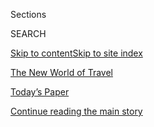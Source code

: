 <div id="app">

<div>

<div class="NYTAppHideMasthead css-zz1s19 e1suatyy0">

<div class="section css-ui9rw0 e1suatyy2">

<div class="css-11hrj97 er09x8g0">

<div class="css-6n7j50">

</div>

<span class="css-1dv1kvn">Sections</span>

<div class="css-10488qs">

<span class="css-1dv1kvn">SEARCH</span>

</div>

[Skip to content](#site-content)[Skip to site index](#site-index)

</div>

<div id="masthead-section-label" class="css-1fnb9ct eaxe0e00">

[The New World of
Travel](https://www.nytimes3xbfgragh.onion/spotlight/the-new-world-of-travel)

</div>

<div class="css-10698na e1huz5gh0">

</div>

</div>

<div id="masthead-bar-one" class="section hasLinks css-15hmgas e1csuq9d3">

<div class="css-uqyvli e1csuq9d0">

</div>

<div class="css-1uqjmks e1csuq9d1">

</div>

<div class="css-9e9ivx">

[](https://myaccount.nytimes3xbfgragh.onion/auth/login?response_type=cookie&client_id=vi)

</div>

<div class="css-1bvtpon e1csuq9d2">

[Today’s Paper](https://www.nytimes3xbfgragh.onion/section/todayspaper)

</div>

</div>

</div>

</div>

<div data-aria-hidden="false">

<div id="site-content" data-role="main">

<div id="top-wrapper" class="css-15p45cc eaca97t0" type="top">

<div id="top-slug" class="css-19x0jxb eaca97t1" hidden="">

Advertisement

</div>

[Continue reading the main
story](#after-top)

<div class="ad top-wrapper" style="text-align:center;height:100%;display:block;min-height:90px">

<div id="top" class="place-ad" data-position="top" data-size-key="top">

</div>

</div>

<div id="after-top">

</div>

</div>

<div id="collection-the-new-world-of-travel" class="section css-15h4p1b e9abtgs0">

<div class="css-1j21atc e1svk9qx1">

<div class="css-fmiefx e1svk9qx2">

<div class="css-1hk7r2m eu54l5x0">

<div id="sponsor-wrapper" class="css-7a1pgi eaca97t0" type="sponsor" hidden="">

<div id="sponsor-slug" class="css-1l4mleb eaca97t1" hidden="">

Supported by

</div>

[Continue reading the main
story](#after-sponsor)

<div id="sponsor" class="ad sponsor-wrapper" style="text-align:left;height:100%;display:block">

</div>

<div id="after-sponsor">

</div>

</div>

</div>

### <span class="css-5xm8y ezz4tcd1">[Travel](/section/travel)</span>

</div>

<div class="css-nfcc9b e1svk9qx3">

<div class="css-vl9dhg e1svk9qx5">

<div class="css-1nrhkj6 e1svk9qx6">

# The New World of Travel

<div class="follow-button-placeholder" data-collection-id="">

</div>

<div class="css-d8bdto" data-role="toolbar" data-aria-label="Social Media Share buttons, Save button, and Comments Panel with current comment count" data-testid="share-tools">

  - 
  - 
  - 
  - 
    
    <div class="css-6n7j50">
    
    </div>

</div>

</div>

</div>

</div>

<div id="subheader-wrapper" class="css-1kieyps eaca97t0" type="subheader">

<div id="subheader-slug" class="css-1tag3rd eaca97t1">

Advertisement

</div>

[Continue reading the main
story](#after-subheader)

<div id="subheader" class="ad subheader-wrapper" style="text-align:center;height:100%;display:block">

</div>

<div id="after-subheader">

</div>

</div>

</div>

<div class="css-4svvz1 ekkqrpp0">

<div id="collection-highlights-container" class="section css-18l1u7x e46isfb1">

<div class="template-1 css-gfgt40 ekkqrpp1">

## Highlights

1.  ![<span class="css-kvjpws e1oaj3zl2"><span class="css-1dv1kvn">Credit</span>Nick
    Oxford/Reuters</span>](https://static01.graylady3jvrrxbe.onion/images/2020/05/06/multimedia/06FOT-coverairplanes/06FOT-coverairplanes-jumbo-v2.jpg)
    
    <div class="css-gjijuv">
    
    ## [The Future of Travel](/interactive/2020/05/06/travel/coronavirus-travel-questions.html)
    
    Perhaps no industry has been as hard hit by the pandemic as tourism.
    As restrictions on companies and travelers ease, what will the new
    world look
    like?
    
    <span class="css-me3p27"></span><span class="css-1dydysp e4e4i5l3"></span><span class="css-9voj2j">By
    <span class="css-1baulvz" itemprop="name">Elaine Glusac</span>,
    <span class="css-1baulvz" itemprop="name">Tariro Mzezewa</span> and
    <span class="css-1baulvz last-byline" itemprop="name">Sarah
    Firshein</span></span>
    
    </div>

2.  ![<span class="css-1nk1g0h e1oaj3zl2"><span class="css-1dv1kvn">Credit</span>Steffi
    Walthall</span>](https://static01.graylady3jvrrxbe.onion/images/2020/07/23/travel/23travel-roadtrip/23travel-roadtrip-videoLarge.jpg)
    
    <div class="css-10wtrbd">
    
    ## [Road Trips are Great. Except for the Driving.](/2020/07/24/travel/virus-road-trip.html)
    
    I wasn’t looking for an exotic vacation, just a temporary reprieve
    from compulsive news-watching and a dose of in-person fun with
    family and
    friends.
    
    <span class="css-me3p27"></span><span class="css-1dydysp e4e4i5l3"></span><span class="css-9voj2j">By
    <span class="css-1baulvz last-byline" itemprop="name">Amy Tara
    Koch</span></span>
    
    </div>

3.  ![<span class="css-1nk1g0h e1oaj3zl2"><span class="css-1dv1kvn">Credit</span>Michael
    A. Mccoy/Getty
    Images</span>](https://static01.graylady3jvrrxbe.onion/images/2020/07/27/business/27virus-delta/merlin_174833229_f6ec80e5-3f69-4ade-bbcd-066a066e7097-videoLarge.jpg)
    
    <div class="css-10wtrbd">
    
    ## [Why Delta Is Leaving Middle Seats Empty During the Pandemic](/2020/07/27/business/delta-airlines-bill-lentsch.html)
    
    An executive for the airline explains its distancing practices and
    approach to cleaning at a time when its biggest rivals are selling
    all the seats they
    can.
    
    <span class="css-me3p27"></span><span class="css-1dydysp e4e4i5l3"></span><span class="css-9voj2j">By
    <span class="css-1baulvz last-byline" itemprop="name">Niraj
    Chokshi</span></span>
    
    </div>

4.  ![<span class="css-1nk1g0h e1oaj3zl2"><span class="css-1dv1kvn">Credit</span></span>](https://static01.graylady3jvrrxbe.onion/images/2020/07/17/travel/17voices-promo/17voices-promo-videoLarge.jpg)
    
    <div class="css-10wtrbd">
    
    ## [Voices From Travel’s Front Lines: ‘We Walk in Fear, We Work in Fear’](/2020/07/17/travel/coronavirus-travel-hospitality-workers.html)
    
    Six travel workers from Alaska to the Maldives talk about returning
    to the job. They are in a new world, with restrictions and health
    measures, uncertainty and new
    procedures.
    
    <span class="css-me3p27"></span><span class="css-1dydysp e4e4i5l3"></span><span class="css-9voj2j">By
    <span class="css-1baulvz" itemprop="name">Emily Palmer</span> and
    <span class="css-1baulvz last-byline" itemprop="name">Tariro
    Mzezewa</span></span>
    
    </div>

</div>

<div class="css-1xdhyk6 e46isfb0">

<div class="css-zk12ih ef6si7p0">

1.  ![<span class="css-1hhnwbi e1oaj3zl2"><span class="css-1dv1kvn">Credit</span>Eric
    Lipton</span>](https://static01.graylady3jvrrxbe.onion/images/2020/07/17/travel/17travel-desperatetimes/17travel-desperatetimes-videoLarge.jpg)
    
    <div class="css-10wtrbd">
    
    ## [Vacation in the Summer of Covid-19](/2020/07/16/travel/virus-vacation.html)
    
    Traveling during a pandemic requires lots of research, precision
    planning and a willingness to play by new and very stringent rules.
    For these writers, it still felt good to get
    away.
    
    <span class="css-me3p27"></span><span class="css-1dydysp e4e4i5l3"></span><span class="css-9voj2j">By
    <span class="css-1baulvz" itemprop="name">Eric Lipton</span>,
    <span class="css-1baulvz" itemprop="name">Christopher
    Solomon</span>, <span class="css-1baulvz" itemprop="name">Sheila
    Marikar</span> and
    <span class="css-1baulvz last-byline" itemprop="name">Tariro
    Mzezewa</span></span>
    
    </div>

2.  ![<span class="css-1hhnwbi e1oaj3zl2"><span class="css-1dv1kvn">Credit</span>Sean
    M. Haffey/Getty
    Images</span>](https://static01.graylady3jvrrxbe.onion/images/2020/07/16/travel/16-cruise-ban/16-cruise-ban-videoLarge.jpg)
    
    <div class="css-10wtrbd">
    
    ## [Extending Cruise Ban, C.D.C. Slams Industry for Spreading Coronavirus](/2020/07/16/travel/coronavirus-cruise-ban-extended.html)
    
    In a scathing order extending the current “no sail” order on U.S.
    cruise lines, the agency said it spent 38,000 hours managing the
    outbreaks on
    ships.
    
    <span class="css-me3p27"></span><span class="css-1dydysp e4e4i5l3"></span><span class="css-9voj2j">By
    <span class="css-1baulvz last-byline" itemprop="name">Frances
    Robles</span></span>
    
    </div>

3.  ![<span class="css-1hhnwbi e1oaj3zl2"><span class="css-1dv1kvn">Credit</span>Moris
    Moreno for The New York
    Times</span>](https://static01.graylady3jvrrxbe.onion/images/2020/07/11/travel/09travel-flight-promo/09travel-flight-promo-videoLarge.jpg)
    
    <div class="css-10wtrbd">
    
    ## [How the Coronavirus Has Changed Air Travel: A Visual Diary of a Flight](/interactive/2020/07/09/travel/coronavirus-air-travel-visual-diary.html)
    
    In late June, a photographer flew from Seattle to Boston. This is a
    step-by-step visual account of the
    flight.
    
    <span class="css-me3p27"></span><span class="css-1dydysp e4e4i5l3"></span><span class="css-9voj2j">By
    <span class="css-1baulvz last-byline" itemprop="name">Moris
    Moreno</span></span>
    
    </div>

4.  ![<span class="css-1hhnwbi e1oaj3zl2"><span class="css-1dv1kvn">Credit</span>Nyimas
    Laula for The New York
    Times</span>](https://static01.graylady3jvrrxbe.onion/images/2020/07/20/world/20virus-bali-tourism3/merlin_174306324_476c0e47-9059-4a49-ab85-264aa1f9a346-videoLarge.jpg)
    
    <div class="css-10wtrbd">
    
    ## [With Tourists Gone, Bali Workers Return to Farms and Fishing](/2020/07/20/world/asia/bali-tourism-coronavirus.html)
    
    Many resort workers have gone home to villages and small towns,
    taking up traditional ways of earning a living to feed themselves
    and their
    families.
    
    <span class="css-me3p27"></span><span class="css-1dydysp e4e4i5l3"></span><span class="css-9voj2j">By
    <span class="css-1baulvz" itemprop="name">Nyimas Laula</span> and
    <span class="css-1baulvz last-byline" itemprop="name">Richard C.
    Paddock</span></span>
    
    </div>

5.  ![<span class="css-1hhnwbi e1oaj3zl2"><span class="css-1dv1kvn">Credit</span>Desiree
    Martin/Agence France-Presse — Getty
    Images</span>](https://static01.graylady3jvrrxbe.onion/images/2020/08/14/world/spain01sub/spain01sub-videoLarge-v2.jpg)
    
    <div class="css-10wtrbd">
    
    ## [Southern Europe Opens Its Doors to Tourists. Not Many Are Coming.](/2020/07/19/world/europe/tourism-virus-europe.html)
    
    Most tourist beds are empty in Spain’s Canary Islands. Bookings are
    down in Italy despite government incentives. And ferries to the
    Greek islands are carrying less than half the load they once
    did.
    
    <span class="css-me3p27"></span><span class="css-1dydysp e4e4i5l3"></span><span class="css-9voj2j">By
    <span class="css-1baulvz last-byline" itemprop="name">Raphael
    Minder</span></span>
    
    </div>

</div>

</div>

<div class="css-1xdhyk6 e46isfb0">

<div class="css-zk12ih ef6si7p0">

1.  ![<span class="css-1hhnwbi e1oaj3zl2"><span class="css-1dv1kvn">Credit</span>Golightly</span>](https://static01.graylady3jvrrxbe.onion/images/2020/07/14/travel/15alt-airbnb-1/oakImage-1594739793294-videoLarge.jpg)
    
    <div class="css-10wtrbd">
    
    ## [New Twists on Home-Sharing: 4 Airbnb Alternatives](/2020/07/15/travel/airbnb-alternatives-home-sharing.html)
    
    They are small, ambitious and target savvy travelers. But their main
    goal is to improve the home-sharing experience for hosts and renters
    alike.
    
    <span class="css-me3p27"></span><span class="css-1dydysp e4e4i5l3"></span><span class="css-9voj2j">By
    <span class="css-1baulvz last-byline" itemprop="name">Elaine
    Glusac</span></span>
    
    </div>

2.  ![<span class="css-1hhnwbi e1oaj3zl2"><span class="css-1dv1kvn">Credit</span>Julia
    Gunther for The New York
    Times</span>](https://static01.graylady3jvrrxbe.onion/images/2020/07/07/travel/07travel-hostels5/07travel-hostels5-videoLarge-v2.jpg)
    
    <div class="css-10wtrbd">
    
    ## [Hostels Try to Adapt for the Covid-19 Era](/2020/07/07/travel/virus-hostels-backpacking.html)
    
    Hostels are built on the idea of community and sharing, can they
    survive in a time of social distancing? As European hostels reopen,
    they are confronting new
    challenges.
    
    <span class="css-me3p27"></span><span class="css-1dydysp e4e4i5l3"></span><span class="css-9voj2j">By
    <span class="css-1baulvz last-byline" itemprop="name">Alexandra E.
    Petri</span></span>
    
    </div>

3.  ![<span class="css-1hhnwbi e1oaj3zl2"><span class="css-1dv1kvn">Credit</span>Ted
    Shaffrey/Associated
    Press</span>](https://static01.graylady3jvrrxbe.onion/images/2020/07/10/travel/10quarentine/merlin_174085854_8ae7efae-415f-409e-94f7-71b554aa1fb4-videoLarge.jpg)
    
    <div class="css-10wtrbd">
    
    ## [Thinking of Traveling in the U.S.? These States Have Travel Restrictions](/2020/07/10/travel/state-travel-restrictions.html)
    
    Nearly half of the states have strict measures in place for
    visitors, from mandatory testing to quarantine
    requirements.
    
    <span class="css-me3p27"></span><span class="css-1dydysp e4e4i5l3"></span><span class="css-9voj2j">By
    <span class="css-1baulvz last-byline" itemprop="name">Karen
    Schwartz</span></span>
    
    </div>

4.  ![<span class="css-1hhnwbi e1oaj3zl2"><span class="css-1dv1kvn">Credit</span>Francisco
    Seco/Associated
    Press</span>](https://static01.graylady3jvrrxbe.onion/images/2020/07/02/travel/02travel-venice3/merlin_170044923_b665dd9c-cc2a-4327-992a-a7a8010dd41d-videoLarge.jpg)
    
    <div class="css-10wtrbd">
    
    ## [Venice Tourism May Never Be the Same. It Could Be Better.](/2020/07/02/travel/venice-coronavirus-tourism.html)
    
    The pandemic crushed the tourism industry in Venice and other
    overtouristed cities. But many see this as an opportunity to rethink
    a “tourism
    monoculture.”
    
    <span class="css-me3p27"></span><span class="css-1dydysp e4e4i5l3"></span><span class="css-9voj2j">By
    <span class="css-1baulvz last-byline" itemprop="name">Anna
    Momigliano</span></span>
    
    </div>

5.  ![<span class="css-1hhnwbi e1oaj3zl2"><span class="css-1dv1kvn">Credit</span>Chang
    W. Lee/The New York
    Times</span>](https://static01.graylady3jvrrxbe.onion/images/2020/06/26/travel/26cruise-comeback2/merlin_173897511_f233f3c1-7b2f-40b2-833d-a1e455f082ba-videoLarge.jpg)
    
    <div class="css-10wtrbd">
    
    ## [The Post-Coronavirus Cruise? Not Ready to Sail](/2020/06/26/travel/coronavirus-cruises-reopening.html)
    
    Data shows that there were far more cases of Covid-19 on cruise
    ships than have been reported, but the companies and the C.D.C. have
    yet to establish how the boats can come
    back.
    
    <span class="css-me3p27"></span><span class="css-1dydysp e4e4i5l3"></span><span class="css-9voj2j">By
    <span class="css-1baulvz last-byline" itemprop="name">Frances
    Robles</span></span>
    
    </div>

</div>

</div>

</div>

<div id="mid1-wrapper" class="css-1mn4oms eaca97t0" type="rank">

<div id="mid1-slug" class="css-1tag3rd eaca97t1">

Advertisement

</div>

[Continue reading the main
story](#after-mid1)

<div id="mid1" class="ad mid1-wrapper" style="text-align:center;height:100%;display:block">

</div>

<div id="after-mid1">

</div>

</div>

</div>

<div class="css-185go5a e1o5byef0">

<div class="css-15cbhtu">

  - [Latest](#stream-panel)
  - <span class="css-6n7j50">Search</span>
    <div class="control">
    <div class="label-container css-1dv1kvn">
    Search
    </div>
    <div class="css-wm4t3d">
    **<span id="clear-search-input" class="css-1dv1kvn">Clear this text
    input</span>
    </div>
    </div>
    <span class="css-1iovbfw"></span>

<div id="stream-panel" class="section css-8msx5b e1jz0cab1">

<div class="css-13mho3u">

1.  
    
    <div class="css-1cp3ece">
    
    <div class="css-1l4spti">
    
    [](/2020/08/04/style/outdoor-camping-gear-pools-backordered.html)
    
    <div class="css-79elbk">
    
    ![](https://static01.graylady3jvrrxbe.onion/images/2020/08/06/fashion/03BACKORDER1/03BACKORDER1-thumbWide.jpg?quality=75&auto=webp&disable=upscale)
    
    </div>
    
    ## The New Panic Buys: Kayaks, Pools, Tents and Trampolines
    
    Americans seeking getaways (or staycations) in the pandemic are
    putting outdoor retailers in a supply crunch.
    
    <div class="css-1nqbnmb ea5icrr0">
    
    By <span class="css-1n7hynb">John
    Herrman</span>
    
    </div>
    
    </div>
    
    <div class="css-1lc2l26 e1xfvim33">
    
    </div>
    
    </div>

2.  
    
    <div class="css-1cp3ece">
    
    <div class="css-1l4spti">
    
    [](/2020/07/29/travel/virus-college-travel-restrictions.html)
    
    <div class="css-79elbk">
    
    ![](https://static01.graylady3jvrrxbe.onion/images/2020/07/28/travel/28college/merlin_175044948_c9c97e00-b9bd-4332-8ad5-f1d0520b78ab-thumbWide.jpg?quality=75&auto=webp&disable=upscale)
    
    </div>
    
    ## The New College Drop-Off
    
    A bittersweet family tradition has become an exercise in risk
    assessment, logistics and trying to understand ever-changing rules.
    
    <div class="css-1nqbnmb ea5icrr0">
    
    By <span class="css-1n7hynb">Julie Weed</span>
    
    </div>
    
    </div>
    
    <div class="css-1lc2l26 e1xfvim33">
    
    </div>
    
    </div>

</div>

<div class="css-g6hk37 supplemental">

<div id="mid2-wrapper" class="css-10wkyv7 eaca97t0" type="lede">

<div id="mid2-slug" class="css-1tag3rd eaca97t1">

Advertisement

</div>

[Continue reading the main
story](#after-mid2)

<div id="mid2" class="ad mid2-wrapper" style="text-align:center;height:100%;display:block;min-height:250px">

</div>

<div id="after-mid2">

</div>

</div>

<div id="mktg-wrapper" class="css-oxle51 eaca97t0" type="mktg">

<div id="mktg-slug" class="css-1tag3rd eaca97t1">

Advertisement

</div>

[Continue reading the main
story](#after-mktg)

<div id="mktg" class="ad mktg-wrapper" style="text-align:center;height:100%;display:block">

</div>

<div id="after-mktg">

</div>

</div>

</div>

</div>

</div>

</div>

</div>

</div>

## Site Index

<div>

</div>

## Site Information Navigation

  - [© <span>2020</span> <span>The New York Times
    Company</span>](https://help.nytimes3xbfgragh.onion/hc/en-us/articles/115014792127-Copyright-notice)

<!-- end list -->

  - [NYTCo](https://www.nytco.com/)
  - [Contact
    Us](https://help.nytimes3xbfgragh.onion/hc/en-us/articles/115015385887-Contact-Us)
  - [Work with us](https://www.nytco.com/careers/)
  - [Advertise](https://nytmediakit.com/)
  - [T Brand Studio](http://www.tbrandstudio.com/)
  - [Your Ad
    Choices](https://www.nytimes3xbfgragh.onion/privacy/cookie-policy#how-do-i-manage-trackers)
  - [Privacy](https://www.nytimes3xbfgragh.onion/privacy)
  - [Terms of
    Service](https://help.nytimes3xbfgragh.onion/hc/en-us/articles/115014893428-Terms-of-service)
  - [Terms of
    Sale](https://help.nytimes3xbfgragh.onion/hc/en-us/articles/115014893968-Terms-of-sale)
  - [Site
    Map](https://spiderbites.nytimes3xbfgragh.onion)
  - [Help](https://help.nytimes3xbfgragh.onion/hc/en-us)
  - [Subscriptions](https://www.nytimes3xbfgragh.onion/subscription?campaignId=37WXW)

</div>

</div>
